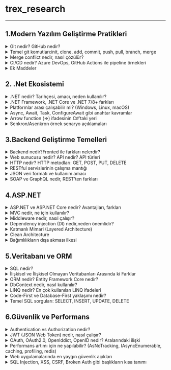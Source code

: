  # trex_research
***


## 1.Modern Yazılım Geliştirme Pratikleri
 
 <details> 
<summary>Git nedir? GitHub nedir?</summary>
  GİT:
   <ul>
      <li>Bir versiyon kontrol sistemidir.</li>
      <li>Projenin son haline ulaşmamızı ve projeyi güncel tutmayı sağlar.</li>
      <li>Yazılım geliştirme uygulamasıdır. </li>
     <li>Burada geliştiriciler etkileşim kurar,iletişime geçer ve iş birliği yaparlar.</li>
     <li>Geliştiriciler projeler üzerinde yeni kodlar yazarak yeni şeyler geliştirirler ve bu projeler üzeerinde ki değişiklikleri görebilirler.</li>
     <li>Yerel bir depoda çalışabileceği gibi çevrimiçi veya çevrimdışı uzak depolarda da çalışabilir.</li>
    <li>Geliştirme ekipleri beraber bir proje üzerinde mevcut olan sürümleri engellemeden bir yeni sürüm daha geliştirerek sürümleri yükseltmede geliştirmede yardımcı olur.</li>
</ul>
GitHub:
       <ul>
<li>Bulut tabanlı bir sistem.</li>
<li>Projelerin saklandığı yani depo edildiği bir sunucudur.</li>
       </ul>
</details>


<details>
<summary>Temel git komutları:init, clone, add, commit, push, pull, branch, merge</summary>
Git komutu nedir?
<ul>
<li>Dosya kümesi içinde gerçekleştirilen değişiklikleri izlemeyi kolaylaştırır.</li>
<li>Sürüm kontrol sistemine ait araçlar çalıştırılabilir.Dosyaları listeleyebilir ve veriler üzerinde değişiklikler yapılabilir.</li>
</ul>

Git komutları nelerdir?
<ul>
<li>git init:Yeni bir depo açmak için ve hazırlanacak projelerde start vermek için kullanılır.Lokal dosyalarını buraya kaydedebilmeye olanak tanır.</li>
-ÖRNEK KULLANIM-> git init[depo adı]
  
<li>git clone:Uzak bir sunucuda ki projeyi bilgisayara indirebilir, bilgisayarda veya lokal server alanında ki güvenli bir konuma taşıyabilirsin.</li>
  -ÖRNEK KULLANIM-> git clone[url]
                    git clone[url]-b[depo adı]
                    
<li>git add:Bir projeyi ya da proje içinde ki bir dosyayı depo alanına eklemeni sağlar.</li>
  -ÖRNEK KULLANIM-> git add [dosya adı] (Belirtilen dosyayı depoya ekler.)
                    git add *  (Birden fazla ekleme yapar.)
                    
<li>git commit:Bir dosyayı sürüm geçmişine kalıcı olarak kaydeder.Git add komutu ile eklendiğinde diğer dosyalarıda kaydeder.Bu komutla yapılan değişiklikler local repository de görülür.</li>
  -ÖRNEK KULLANIM-> git commit -a
                    git commit -m “[kayıt mesajını yazın]”
                    
<li>git push:Bilgisayarda ve local sunucuda bulunan commitleri uzak depo alanlarına aktarmada kullanılır.</li>
  -ÖRNEK KULLANIM-> git push [değişken adı] master (Belli işlem demetlerini uzak sunucuya gönderir.)
                    git push [variable name] [branch] (Bu komut belirtilen değişkeni uzak depoya gönderir.)
                    git push –all [değişken adı] (Bu komut tüm işlem demetlerini uzak depoya gönderir.)
                    git push [değişken adı] :[branch name]  (Bu komut, uzak depoda özel olarak belirtilen işlem demetini siler.)
                    
<li>git pull:Uzak sunucuda ki değişiklik veya herhangi bir projeyi yerelleştirmek için kullanılır.</li>
  -ÖRNEK KULLANIM-> git pull[Depo Bağlantı Linti]
  
<li>git branch:Geçerli depolarda ki yerel dalları,sınıfları ve bölümleri listelemek için kullanılır.</li>
  -ÖRNEK KULLANIM-> git branch (Tüm bölümleri veya sınıfları listeler.)
                    git branch [bölüm adı] (Yeni bir sınıf veya bölüm ekler.)
                    git branch-b[bölüm adı] (Belirtilen bölüm veya sınıfı siler.)
                    
<li>git merge:Belirtilen uzantıyı veya dalı başka bir uzantı ile birleştirir.</li>
  -ÖRNEK KULLANIM-> git merge [branch adı]
</ul>
</details>


<details>
<summary>Merge conflict nedir, nasıl çözülür?</summary>
<dl>
  <dt>Merge confit neden oluşur?</dt>
      <dd>Bir dosyanın belli bir kısmı iki kişi tarafından değiştirilmeye çalışır ise uygulama hangisini uygulayacağını bilemez ve bu sorun ortaya çıkar.</dd>
     <dt>Nasıl çözülür?</dt>
     <dd>Çakışmalı hatalı dosyayı açıp <<<<<<<, =======, >>>>>>> işaretlerinden uygulama için mantıklı olanı seçeriz gerekirse birleştirebilirizde.En son olarak değişikliği git add ile sahneleyip git commit ile birleştirme tamamlanır.</dd>
       </dl>
     </details>

       
<details>
<summary>CI/CD nedir? Azure DevOps, GitHub Actions ile pipeline örnekleri</summary>
<dl>
    <dt>CI(Continuous Integration):Sürekli entegrasyon</dt>
     <dd>Tüm kod değişikliklerinin paylaşıldığı kaynak deposu.Her değişikliliği kaydettiğimizde veya birleştirdiğimizde otomatik olarak test etmek ve bir derleme başlatma uygulamasıdır.CI sayesinde hatalar,güvenlik sorunları daha kolay tespit edilip geliştirme sürecini çok daha erken bir aşamada düzeltilebilir.</dd><br>
     <dt>CD(Continuous Delivery):Sürekli teslimat</dt>
      <dd>Altyapı sağlama uygulama yayınlama sürecini geliştirmek için CI ile birlikte çalışan bir yazılım geliştirme uygulamasıdır.</dd>
      <br>Sürekli entegrasyon ve sürekli teslimatın birleşimidir.Yeni düzenlenmiş bir kodu committen üretime geçirmek için ihtiyaç duyulan manuel insan müdehalesinin çoğunu veya tamamını otomatikleştirir.CI veya CD den yana aynı zamanda altyapıyıda sağlamayı kapsar.Geliştirme ekipleri kodda değişiklik yapabilir ve  bunlar daha sonra otomatik olarak test edilip dağıtım için gönderilirler.<br>
      <dt>GitHub Actions ile Pipeline örnekleri:</dt>
      <dd>GitHub Actions GitHub üzerinden yapılan projeleri barındıran CI/CD iş akışları kurmaya yarayan bir sistem</dd>
      <dt>Azure DevOps ile Piepline örnekleri:</dt>
      <dd>Microsoft bulut tabanlı YMAL veya görsel olarak oluşturulabilen güçlü bir CI/CD aracıdır.</dd>     

</dl>
  </details>

  <details>
<summary>Ek Maddeler</summary>
<ul>
<li>İhtiyaç Analizi ve Planlama:</li>
Bir yazılım projesinin başlangıcında müşterinin ihtiyaçları ve projenin hedefleri detaylı bir şekilde analiz edilir.
<li>Tasarım:</li>
Tasarım aşamasında projenin mimarisi oluşturacak genel yapı tasarlanır.
<li>Geliştirme:</li>
Gerçek kod yazma aşamasıdır.
<li>Test Etme:</li>
Yazılımın istikrarlı ve hatalardan arındırılmış olması gerekmektedir.
<li>Dağıtım ve Yayınlama:</li>
Test aşamasından başarıyla geçtikten sonra, müşteriye sunulmak üzere son kez hazırlanır.
<li>Bakım ve Güncelleme:</li>
Kullanıcıların geri bildirimine göre yazılımın performansı takip edilip tekrar ele alınır.

</ul>
</details>


## 2.  .Net Ekosistemi
  <details>
  <summary>.NET nedir? Tarihçesi, amacı, neden kullanılır?</summary>
  <dl>
<dt>.NET nedir?</dt>
<dd>Herhangi bir işletim sisteminde yerek olarak çalışabilen masaüstü, web ve mobil uygulamalar oluşturmaya yönelik açık kaynaklı bir platformdur. .Net Core Microsoft tarafından sağlanan bir platformdur.90'lar sonlarında büyük bir değişim geçirmiştir.Bu projenin büyük bir değişim geçirmesini sağlayan ve tercih edilebilir kılan; C#, C++ dahil olmak üzere herhangi bir dilde uygulama yazma imknaı vermesidir.</dd>

<dt>.NET tarihçesi</dt>
<ul>
1.Dönem:.NET Framework
<li>2002->Microsoft, sadece Windows  üzerinde çalışan .NET Frameworkü 1.0 ı duyurdu. </li><br>
<li>2003->.NET Framework 1.1 çıktı ve ASP.NET Web performansı geliştirildi.</li><br>
<li>2005->.NET Framework 2.0 yayınlandı ASP.NET 2.0, Generics ve Windows form özellikleri geldi.</li><br>
<li>2006->.NET Framework yayınlandı.WPF(masaüstü için), WPCF(iletişim), WF(iş akışı)CardSpace eklendi. </li><br>
<li>2007-2008->.Net FRamework 3.5 çıktı.LINQ ve Entity Framework hayatımıza girdi.</li><br>
<li>2010->.NET Framework 4.0 yayınlandı. Prarlel Programming(çok çekşrdekli işlem desteği) ve yeni CLR yayınlandı.</li><br>
<li>2012->.NET Framework4.5 çıktı. </li><br>
<li>2013-2014->.NET Framework hala güçlüydü ama linux ve macOS destekleri yoktu ve kapalı kaynak kodu olduğundan çok büyük bir eksiydi ve bu dönemde açık kaynak kodlu program ihtiyacı son derece arttı.</li><br>

2.Dönem:.Net Core
<li>2014->Microsoft .NET Core'u duyurdu.</li>
<li>2016->.NET Core 1.0 yayınlandı ve ilk sürüm Entity Framework Core, ASP.NET de yayınlandı.</li><br>
<li>2017->.NET Core 2.0 çıktı.API sayısı genişledi, NET Framework ile uyumları arttı.</li><br>
<li>2018->.NET Core 2.1(LTS)duyuruldu performans ve stabilitesi ön plana çıktı.</li><br>
<li>2019->.NET Core 3.0 ve hemen ardından 3.1(LTS) yayınlandı.WPF ve Windows performans desteği eklendi,Blazor(C+ WebAssembly)tanıtıldı.</li><br>
<li>2020->Microsoft "Core" adını bıraktı NET 5 adını aldı. NET Framework, NET Core, Xamarin birleşerek tek  bir NERT platformu oldular. </li><br>

3.Dönem:Modern.NET7/8+:
<li>2021->.NET 6(LTS)en çok kullanılan sürümlerden biri oldu.</li><br>
<li>2022->.NET 7 performans ve bulut odaklı.</li><br>
<li>2023->.NET 8(LTS)MAUI ile mobil ve masaüstü birleşti yapay zeka entegrasyonu başladı.</li><br>
<li>2024->.NET 9 en güncel sürüm ve özellikle bulut tabanlı, modern uygulama odaklı.</li><br>

<dt>Amacı</dt>
<dd>NET Framework'ün yalnızca Windowsa bağlı olması ve kapalı kaynak kodlu yapsından dolayı geliştiricileri kısıtlamasından dolayı ortaya çıkan bir platformdur.O dönemlerde linux macOS gibi platformlara olan ihtiyaç artmıştı.Kısacası .NET Core'un amacı geliştiricilere daha özgür, geniş ve kendilerini yenileyebilecekleri bir alan bir platform sunmaktı.Window,Linux,macOS üzerinde çalışılması ile çapraz platform desteği öne çıktı</dd>

<dt>Neden kullanılır</dt>
<dd>Platform bağımsızlığı,açık kaynak ve topluluk desteği,yüksek performs, modüler yapı,modern uygulama geliştirme,uzun dönem destek(LTS)sürümleri
 sağladığından kullanılmasını en çok ön plana çıkaran ögeler de bunlardır.</dd>
</ul>
</details>
  
   <details>
<summary>.NET Framework, .NET Core ve .NET 7/8+ farkları</summary>
    
<table border="1">
    <body>
        <tr>
            <td>Özellik</td>
            <td>.NET Framework</td>
            <td>.NET Core</td>
            <td>.Net 7/8+</td>
    </td>
        </tr>
     
  <tr>
            <td>Çıkış Yılı</td>
            <td>2002</td>
            <td>2016</td>
            <td>2020</td>
        </tr>
         <tr>
            <td>Platform Desteği</td>
            <td>Windows</td>
            <td>Windows Linux macOS </td>
            <td>Windows Linux macOS</td>
        </tr>
         <tr>
            <td>Kaynak Kodu</td>
            <td>Kapalı</td>
            <td>Açık</td>
            <td>Açık</td>
        </tr>
         <tr>
            <td>Geliştirme Durumu</td>
            <td>Sadece bakım</td>
            <td>NET+5 ile birleşti</td>
            <td>Aktif</td>
        </tr>
         <tr>
            <td>Performans</td>
            <td>Düşük</td>
            <td>Orta</td>
            <td>En Yüksek</td>
        </tr>
         <tr>
            <td>Modern Teknoloji</td>
            <td>Yok</td>
            <td>Kısmen</td>
            <td>MAUI Blazor ML.NET Cloud-native</td>
        </tr>
         <tr>
            <td>Güncelleme</td>
            <td>Yok</td>
            <td>Yok</td>
            <td>Var</td>
        </tr>
         <tr>
            <td>Kullanım Alanları</td>
            <td>Eski Windows uygulamaları </td>
            <td>Çoklu platform uygulamaları web,API,Mikroservis</td>
            <td>Modern çoklu platform uygulamaları Bulut,web API ve dahası</td>
        </tr>
         <tr>
            <td>Desteklediği Araçlar</td>
            <td>Visual Studio</td>
            <td>Visual Studio VS Code ClI</td>
            <td>Visual Studio VS Code CLI </td>
        </tr>
        </body>
        </table>
             </details>

<details>
<summary>Platformlar arası çalışabilir mi? (Windows, Linux, macOS)</summary>
 <dl>
<dd>.NET Core ve NET7/8+ sürümleri hepsinin üzerinde sorunsuz çalışabilir.Uygulamalrın farklı iletişim sistemlerinde aynı şekilde derlenip çalışabilmesini sağlar.Tek bir kod tabanı üstünde konsol,web,masaüstü uygulamalrı ve bulut tabanlı mikroservisleri farklı platformlarda kullanabilirler.</dd>
</dl>
 </details>

<details>
<summary>Async, Await, Task, ConfigureAwait gibi anahtar kavramlar</summary>
 <dl>
<dd><li>Async:Senkron olan yani çağırıldığı şekilde ve birbirlerini beklemeyen fonksiyonları, asenkron hale çevirmemize yarar.</li></dd>
<dd><li>Await:Asenkron bir işlemi beklemek için kullanılır </li></dd>
<dd><li>Task:Bir programın işletim sistemi tarafından çalıştırılırken aldığı isim ya da görev.</li> </dd>
<dd><li>ConfigureAwait:Devam görevini yürütmek için main thread'in kullanıp kullanılmayacağını ayarlar.</li></dd>
 </dl>
 </details>

<details>
<summary>Arrow function (=>) ifadesinin C#’taki yeri</summary>
<li>Tek satırda fonksiyon tanımlama: static int Multiply(int x, int y) => x * y;</li>
<li>Lambda ifadesi: Func<int, int> square = n => n * n;</li>
 </details>

<details>
<summary>Senkron/Asenkron örnek senaryo açıklamaları</summary>
 <dl>
<dt>Senkron</dt>
 <dd>Kuralcı bir yapı ve tek yönlü bir zihin disiplinli bir şekilde sırayla kontrol eder.</dd>
 <dt>Asenkron</dt>
 <dd>Uyarlanabilir, esnek ve çok işe sahip.Bir yapılacaktan başka bir yapılacağa geçer ve en son hepsini derler.Zahmetsiz, hızlı yüklenen bir akış kurar.</dd>
 </dl>
 </details>


 ## 3.Backend Geliştirme Temelleri
 <details>
 <summary>Backend nedir?Fronted ile farkları nelerdir?</summary>
  <dl>
<dt>Backend</dt>
<dd>Bir web sitesi ya da bir mobil uygulamanın arka planında çalışan, kullanıcıya görünmeyen kısımdır.Kullanıcıdan gelen talepleri alır, veritabanı veya sınıcı tarafındandaki işlemleri yapar ve sonucu fronted'e iletir.Kısacası backend sisteminin "motorudru" benzetmesi yapabiliriz.</dd>

<dt>Frontend</dt>
<dd>Web sitesi ya da bir mobil uygulamanın kullanıcının gördüğü ve etkilişimde bulunduğu kısımdır.Tasarım ve arayüzde burada bulunur.HTML, CSS ve JS frontedi oluşturan temek teknolojilerdir. </dd>   
<dt>Aralarında ki farklar nelerdir?</dt>
<dd>Biri arkaplanda çalışan ve kullanıcının görmediği,veritabanı ve sunucu tarafı işlemleri yöneten backend, frontedn ise kullanıcının etkileşimde bulunduğu, kullanıcıya görünen kısımdır.</dd>
  </dl>
 </details>

 <details>
<summary>Web sunucusu nedir? API nedir? API türleri</summary>
<dl>
<dt>Web server nedir?</dt>
 <dd>Genellikle donanım ve yazılımın birlikte çalışmasını ifade eder.Web sunucusu donanımı internete bağlıdır,web ile bağlı diğer cihazlar ile veri alışverişşi yapmasını sağlar.</dd>
 <dt>API:</dt>
 <dd>Bir uygulamanın verilere, sunucu yazılımına veya diğer programlara ulaşabilmek için kullandığı bağlantı arayüzüdür.Bir çok veri web üzerine veya akıllı telefonlar ile API'ler sayesinde kolayca alınabiliyor.Bu da iletşimi hızlandırıyor.</dd>
 
 <dt>API Türleri:</dt>
 <ol>
  
 <li>Kullanım Alanına Göre:</li>

 Web API:İnternet üzerinde HTTP/HTTPS ile çalışan API'ler.<br>
 Library API:Programlama kütüphanelerinin sunduğu API'ler.(örn:Python)<br>
 Operating System API:İletişim sisteminin sunduğu arayüzler.<br>
 Hardware API:Donanım ile yazılım arasındaki işetişimi sağlar.<br>
 
<li>Mimariye Göre:</li>

Rest API:HTTP protokolü ile çalışır.JSON veya XML formatında veri döner.<br>
SOAP API:Daha eski XML tabanlı, katı kurallara sahip.<br>
GraphQL API:Tek bir sorguyla sadecd ihtiyaç duyulan veriyi alma imkanı verir.<br>
gRPC API:Google'ın geliştirdiği, hızlı ve verimli iletişim için kullanılan bir sistemdir.<br>

  <li>Erişim Türüne Göre:</li>
  
  Public(açık)API:Herkesin erişimine açıktır.<br>
  Private(özel)API:Sadece kurum içi yazılımda kullanılır.<br>
  Partner API:Sadece belirli iş ortaklarında açılır.
 
 </ol>
</dl>
 </details>

<details>
<summary>HTTP nedir? HTTP metodları: GET, POST, PUT, DELETE</summary>
<dl>
 <dt>HTTP Nedir?</dt>
 <dd>Bu protokol, bir web tarayıcısı ile bir web sunucusu arasında ki iletişimi sağlar.İstemci(server) ve sunucu(server) arsında ki veri transferini yönetir.Tarayıcının web sitelerini görüntülemesini, dosyaları indirmesini sağlar.</dd>
</dl>

 <dt>HTTP Metotları:</dt>
<ul>
 <li>Get:Belirtilen URL'de ki veriyi almak için kullanılır</li>
 <strong>Örnek:Bir e-ticaret listesinde ürün listesini görmek.</strong><br>
  <br>
 <li>Post:Belşirtilen URL'ye yeni bir kaynak eklemek için kullanılır.Bu metot ile form gönderimi sonocunda veriyi sunucuya ekleyebiliriz.</li>
 <strong>Örnek:Bir siteye kayıt olurken "kaydol" dediğinde.</strong><br>
  <br>
 <li>Put:Belirtilen URL'de var olan bir veriyi güncellemek için kullanılır.Bu metot ile sunucuda var olan bir dosyayı güncelleyebiliriz.</li>
  <strong>Örnek:Profil bilgilerinde "Adını ve Soyadını değiştir" dediğinde.<br></strong>
   <br>
 <li>Delete:Belirtilen URL'de ki dosyayı veya veriyi silmek için kullanılır.</li>
  <strong>Örnek:Sosyal medyada kendi gönderini silmek.</strong><br>
 <br>
</ul>
</details>

<details>
<summary>RESTful servislerinin çalışma mantığı</summary>
<dd>Her şey bir kaynak olarak düşünülür.Kaynaklara URL'ler üzerinden ulaşılır, HTTP metodları ile işlem yapılır, JSON ile veri taşınır ve her istek bağımsızdır.</dd>

<br>
<ol>
 <li>Kaynak(resource)mantığına dayanır;</li>
<ul>
 <li>Rest'te her şey bir kaynak(resource) larak düşünülür.</li>
 <li>Kullanıcılar->Users</li>
 <li>Ürünler->Poducts</li>
 <li>Siparişler->Orders</li>
 <li>Kaynağa erişim için Url(edpoint)kullanılır.</li>
</ul>
<br>

<br>
<li>HTTP metodları ile işlem yapılır;</li>
<ul>
<li>Get->Kaynağı getirir.</li>
<li>Post->Yeni kaynak oluşturulur</li>
<li>Put->Var olan kaynağı günceller</li>
<li>Deleted->Kaynağı siler</li>
</ul>
<br>

<br>
<li>İşletimci(client)-Sunuc(server)bağlantısı;</li>
<ul>
<li>İstemci(web, mobil uygulaması) sadece isteği gönderir</li>
<li>Sunucu(backend) isteği işler ve cevabı gönderir</li>
<li>İkisi birbirinden bağımsız, yani bir android uygulaması ve web sitesi bir Rest servisine bağlanabilir </li>
</ul>
<br>

<br>
<li>Stateless(durumsuz)çalışır;</li>
<ul>
<li>Her istek(request)bağımsızdır</li>
<li>sunucu önceki isteklerini hatırlamaz</li>
<li>Gerekli bilgiler(örnek:kimlik doğrulama tokeni)her istekte tekrar gönderilir</li>
</ul>
<br>

<br>
<li>Veri genelde JSON formatında çalışır;</li>
<ul>
<li>Cevaplar anlaşılır bir formatta döner</li>
</ul>
<br>

<br>
<li>HTTP states kodları kullanılır;</li>
 <ul>
  <li>200->Başarılı</li>
  <li>201->Kaynak oluşturur</li>
  <li>400->Hatalı istek</li>
  <li>401->Yetkisiz</li>
  <li>404->Bulunamadı</li>
  <li>500->Sunucu hatası</li>
  <br>
 </ul>
</ol>
</details>

<details>
<summary>JSON veri formatı ve kullanım amacı</summary>

<dd>Heminsan tarafından okunabilir hem de makine tarafından işlenebilir bir şekilde depolamak ve değiştirmek için kullanılan metin tabanlı bir formattır.Metin tabanlı ve sade yapısı sayesinde verilerin anlaşılmasını kolaylaştırır,ayrıca çoğu programlama dili tarafından desteklendiği için farklı sistemler arasında uyumlu bir veri değişimini mümkün kılar</dd>

<dt>Kullanım amacı:</dt>
<dd>Veri değişimi, kolay okunabilir ve yazılabilir veri, programlama dilleri arasında uyumluluk,API ve weeb servislerinde stanart,veri yapılarının baait temsilini sağlar.</dd>
</details>

<details>
<summary>SOAP ve GraphQL nedir, REST’ten farkları</summary>

<dl>
<dt>SOAP</dt>
<dd>Bilgisayar ağlarında web hizmetlerinin uygulanmasında yapılandırılmış bilgi alışverişi için kullanılan bir protokoldür.</dd>

<dt>GraphQL</dt>
<dd>API'ler için bir sorgu dili ve mevcut verilerle bu sorguları yanıtlamak için bir çalışma ortamıdır.</dd>
</dl>

<h3>SOAP vs GraphQL vs REST Temel Karşılaştırması</h3>

<table border="1">
    <body>
        <tr>
            <td>Özellik</td>
            <td>SOAP</td>
            <td>REST</td>
            <td>GraphQL</td>
    </td>
        </tr>
     
  <tr>
            <td>Türü</td>
            <td>Protokol</td>
            <td>Mimari tarz</td>
            <td>Sorgu dili</td>
        </tr>
        <tr>
            <td>Veri Formatı</td>
            <td>XML</td>
            <td>JSON(en çok kullanılan),XML</td>
            <td>JSON</td>
        </tr>
        <tr>
            <td>Endpoint</td>
            <td>Çok Sayıda</td>
            <td>Birden fazla</td>
            <td>Tek bir tane</td>
        </tr>
        <tr>
           <td>Esneklik</td>
           <td>Düşük</td>
           <td>Orta</td>
           <td>Yüksek</td>
       </tr>
        <tr>
           <td>Performans</td>
           <td>Ağır</td>
           <td>Hafif ve hızlı</td>
           <td>Daha esnek ama backend için yorucu</td>
       </tr>
        <tr>
           <td>Kullanım Alanı</td>
           <td>Bankacılık,kurumsal</td>
           <td>Web servisleri,mobil API</td>
           <td>Modern web ve mobil uygulamalar</td>
        </table>
        </body>
       </tr>
</details>

## 4.ASP.NET

<details>
<summary>ASP.NET ve ASP.NET Core nedir? Avantajları, farkları</summary>
<dl>
 <dt>ASP.NET</dt>
 <dd>.NET çerçevesi üzerinde web uygulamaları oluşturmak için açık kaynak bir web çerçevesidir.Yine microsoft tarafından geliştirilmiş ve geliştiricilerin dinamik web uygulamaları, hizmetleri ve siteleri oluşturmasına olanak sağlamak amacı ile yayınlanmıştır.</dd>
<dt>ASP.NET Core</dt>
<dd>Microsoft tarafından geliştirilen açık kaynak kodlu bir yazılım geliştirme platformu. ASP.NET Core, tüm ASP.NET altyapısının yeniden tasarlanarak MVC ve Web API altyapıları ile birleştirilmesini sağlamıştır.</dd>
<dt>ASP.NET ve ASP.NET Core farkları</dt>
<dd>ASP.NET güçlü veri tabanlı entegrasyonu sağlar ve oturum yönetimi, kimlik doğrulama ve güvenlik gibi önemli konuları ele alırken ASP.NET Core daha genel amaçlı uygulamalrın geliştirilmesi için kullanılır.</dd>
<dt>Avantajları</dt>
 <dd>ASP.NET ,Core'a göre daha eski.Açık kaynak kodlu, platform bağımsız, modern yazılım mimarilerine uygun olan ASP.NET Core, ASP.NET ise sadece windows üzerinde çalışan stabil ve kurumsal projelerde kullanılmış bir framework.</dd>
</dl>
</details>

<details>
<summary>MVC nedir, ne için kullanılır?</summary>
 <dl>
<dt>MVC Nedir?</dt>
<dd>Model View Controller'in kısaltılmışıdır.Model,veritabanında verilerin çekilmesine yardımcı olur.View, görünüm katmanıdır.HTML, CSS, JS gibi
 kodların tutulduğu bölümdür.Controller,model ve view arasında kalan katmandır.Kısacası uygulama mantığını,veriyi ve kullanıcı arayüzünü birbirinden ayırarak geliştirmeyi kolaylaştıranbir mimari desenidir.Düzenli kod yazmak,bakımı kolaylaştırmak, tekrar kullanılabilirlik sağlamak ve test edilebilirliği artırmak için kullanılır.</dd>
  </dl>
</details>

<details>
<summary>Middleware nedir, nasıl çalışır?</summary>
<dl>
<dt>Nedir?</dt>
<dd>Web uygulamalrında istek(request) ve yanıt(respone) arasına giren küçük yazılım bileşenidir. İsteği işler, gerekirse sonraki middlaware'e gönderir veya direkt yanıt döner.</dd>
<dt>Nasıl Çalışır</dt>
<dd>Kullanıcıdan gelen istek ilk middleware gelir.Middleware isteği işler sonra middleware aktarır ya da direkt yanıt döner.Son middleware yanıtı üretir,yanıtı testten geçirerek kullanıcıya ulaşır. </dd>
</dl>
</details>

<details>
<summary>Dependency injection (DI) nedir,neden önemlidir?</summary>
<dl>
 <dt>Nedir</dt>
 <dd>Bir sınıfın,nesnenin, bağımlılıklardan kurtulmasını amaçlayan ve o nesneyi olabildiğince bağımsızlaştıran bir programlama tekniğidir.</dd>
 <dt>Nedenn Önemlidir</dt>
 <dd>Kodun daha esnek,test edilebilir,yeniden kullanılabilir ve sürdürülebilir olmasını sağlar.</dd>
</dl>
</details>

<details>
<summary>Katmanlı Mimari (Layered Architecture)</summary>
<h3>Presentation, Business, Data Access katmanları</h3>
<dl>
<dt>Presentation:</dt>
 <dd>Kullanıcı ile etkileşimde bulunulan katmandır.Kullanıcı arayüzü oluşturan,web siteleri,masaüstü uygulamalrı, mobil uygulamalar gibi kullanıcı arayüzleri sağlayan kodlar içerir.</dd>
</dl>

<dl>
<dt>Business:</dt>
<dd>Uygulamanın iş kurallarını barındıran katmandır.Kullanıcıdan gelen isteklerin nasıl işleneceğini, hangi validasyonlardan geçeceğini ve hangi işlemlerin yapılacağını tanımlar.Veri erişim, sunum arsında köprü görevi görür.</dd>
1.İş Kurallarını Uygulamak;<br>
2.Validasyon (doğrulama) yapmak;<br>
3.Servisler Arası Kordinasyon;<br>
4.Transaction Yönetimi<br>
</dl>

<dl>
<dt>Data Accsess:</dt>
<dd>Verilerin okunması,silinmesi, yazılması,güncellenmesi işlemlerini kapsar.</dd>
</dl>

![1_vNZs7q1OgPc2yDaiGJpCwg](https://github.com/user-attachments/assets/d30ecea0-7828-46b9-a568-52593dbe5ffe)
<dl>
<dt>Service & Repository Patten</dt>
<dd>Sorumlıulukları ayırmak ve kodun daha okunabilir, test edilebilir, sürdürülebilir olmasını sağlamaktadır.</dd>
</dl>
</details>

<details>
 <summary>Clean Architecture</summary>
 <dl>
  <dt>Domain:Bilgi,etki,faaliyet alanını ifade eder.Bir iş alanında veya projede geçerli olan konu ve kaosam alanıdır.</dt>
  <dt>Aplication:Domain katmanlarını kullanarak uygulama hizmetini ve işlemini sağlar.Domain nesnelerini kullanarak işlemleri yönetir ve uygulama hizmetlerini expose(dışa aktarma)ederiz.</dt>
  <dt>Infrastructure:Türkçe karşılığı"altyapı" olan infrastructure, uygulamanın teknik detaylarını barındıran katmandır.Domain veya aplication katmanlarında yer alan iş kurallarının çalışabilmesi için gerekli araçları ve teknolojileri sağlar.</dt>
<img width="500" height="250" alt="download" src="https://github.com/user-attachments/assets/594c0746-6ee9-429a-a8f7-16f9b9461331" />
 </dl>
</details>


<details>
 <summary>Bağımlılıkların dışa akması ilkesi</summary>
 <br>
 Bağımlılıkların dışa akma ilkesi, yüksek seviye modüllerin düşük seviye modüllere doğrudan bağlı olmaması gerektiğini, ikisinin de soyutlamalara (interface/abstract) bağımlı olması gerektiğini söyler. Bu sayede kod esnek, test edilebilir ve değişime dayanıklı olur.
</details>


## 5.Veritabanı ve ORM

<details>
 <summary>SQL nedir?</summary>
 Veri yönetimi amacı ile kullanılan bir dildir.Yazılan komutlar aracılığı ile veritabanına yeni veriler eklenebilir, veriler değiştirilebilir, kayıtlı veriler silinebilir ve verilerden özel  listeler oluşturulabilir.
</details>


<details>
<summary>İlişkisel ve İlişkisel Olmayan Veritabanları Arasında ki Farklar</summary>
İlişkisel veritabanları yapılandırılmış ve ilşki veriler için ideal iken, ilişkisel olmayan veri tabanları esnek, ölçeklendirilebilir ve büyük veri ugulamalrı için uuygundur.
</details>


<details>
 <summary>ORM nedir? Entity Framework Core nedir?</summary>
 <dl>
  <dt>ORM:</dt>
  <dd>İlişkisel veritabanı ile uygulamamız arasında bir köprü görevi gören ilişkileri ve nesneleri yönetmek için kullanılan bir tekniktir.</dd>
  <dt>Entity Framework Core nedir?</dt>
  <dd>Microsoftun .Net için geliştirdiği modern ORM kütüphanesidir.Geliştiricilerin SQL yazmadan veritabanı tablolarını C# sınıfları ile yönetmesini sağlar</dd>
 </dl>
</details>

<details>
 <summary>DbContext nedir, nasıl kullanılır?</summary>
 <dl>
  <dt>DbContect</dt>
  <dd>EF Core ve uygulama arasında ki ana köprüdür.Uygulamanın veritabanı ile etkileşimini yöneten merkezi bileşendir.</dd>
 <dt>Nasıl Kullanılır</dt>
  <dd>Tabloları(DbSet) aracılığı ile C# sınıfları olarak temsil eder.Bu sayede CRUD işlemleri(ekleme,silme,okuma,güncelleme) kolayca yapılır.Veritabanı bağlantısı yönetilir ve migration işlemleri ile şema güncellemleri kontrol edilir. </dd>
 </dl>
</details>

<details>
 <summary>LINQ nedir? En çok kullanılan LINQ ifadeleri</summary>
 <dl>
  <dt>LINQ Nedir</dt>
  <dd>C# ve .Net veri kaynaklarını nesne tabanlı ve tip güvenli bir şekilde sorgulamayı sağlayan bir dil bütünleşik sorgu teknolojisidir.</dd>
 <dt>En Çok Kullanılan LINQ İfadeleri</dt>
  <dd>Where-Select-OrderBy-First-Single-Count-Any-All-GroupBy-Join-Distinct-Take</dd>
 </dl>

<br><h3>1.Tüm Kayıtları Getirme</h3>
<h5>LINQ</h5>
<pre>
 var products = context.Products.ToList();
</pre>
<h5>SQL</h5>
<pre>
 SELECT * FROM Products;
</pre>

<br><h3>2.Koşullu Filtreleme(Where)</h3>
<h5>LINQ</h5>
<pre>
 var expensiveProducts = context.Products
                               .Where(p => p.Price > 10000)
                               .ToList();
</pre>
<h5>SQL</h5>
<pre>
 SELECT * FROM Products
WHERE Price > 10000;
</pre>

 <br><h3>3.Sıralama(OrderBy)</h3>
<h5>LINQ</h5>
<pre>
var sortedProducts = context.Products
                            .OrderBy(p => p.Price)
                            .ToList();
</pre>
<h5>SQL</h5>
<pre>
SELECT * FROM Products
ORDER BY Price ASC;
</pre>

 <br><h3>4. Seçim / Projeksiyon (SELECT belirli sütunlar)</h3>
<h5>LINQ</h5>
<pre>
var productNames = context.Products
                          .Select(p => p.Name)
                          .ToList();
</pre>
<h5>SQL</h5>
<pre>
SELECT Name FROM Products;
</pre>

<br><h3>5. İlk kaydı alma (TOP / LIMIT)</h3>
<h5>LINQ</h5>
<pre>
var firstProduct = context.Products.FirstOrDefault();
</pre>
<h5>SQL</h5>
<pre>
SELECT TOP 1 * FROM Products;
</pre>
</details>

 <details>
  <summary>Code-First ve Database-First yaklaşımı nedir?</summary>
  <dl>
   <dt>Code First</dt>
   <dd>Var olan bir veri tabanı temel alınarak otomatik olarak kod tarafından entity(varlık)modelleri oluşturulur.</dd>
   <dt>Database First</dt>
   <dd>Mevcut bir veritabanı üzerinden tersine mühendislik yaparak EF  ile model sınıflarını otomatik oluşturmamıza olanak tanır.</dd>
  </dl>

  <h3>Code First ve Database-First karşılaştırması</h3>
  <table border="1">
    <body>
        <tr>
            <td>Özellik</td>
            <td>Code-First</td>
            <td>Database-First</td>
    </td>
        </tr>
        <tr>
            <td>Başlangıç Noktası</td>
            <td>Önce C# sınıfları (entity) yazılır, veritabanı sonra oluşturulur.</td>
            <td>Mevcut veritabanı kullanılır, sınıflar otomatik üretilir</td>
    </td>
        </tr>
        <tr>
            <td>Geliştirme Yönü</td>
            <td>Kod merkezli, geliştirici veritabanı şemasını migration ile yönetir.</td>
            <td>Veritabanı merkezli, kod veritabanından türetilir.</td>
    </td>
        </tr>
        <tr>
            <td>Migration Desteği</td>
            <td>Evet, değişiklikler kolayca uygulanır.</td>
            <td>Sınırlı, veritabanı değişiklikleri genellikle manuel yapılır.</td>
    </td>
        </tr>
        <tr>
            <td>Kontrol</td>
            <td>Geliştiriciye tam kontrol sağlar.</td>
            <td>Var olan veritabanı ile hızlı entegrasyon sağlar.</td>
    </td>
        </tr>
        <tr>
            <td>Kullanım Alanı</td>
            <td>Yeni projeler ve hızlı prototipleme için uygundur.</td>
            <td>Mevcut veritabanları veya büyük projelerde tercih edilir.</td>
    </td>
        </tr>
  <tr>
            <td>Örnek Araç/Komut</td>
            <td>Add-Migration, Update-Database</td>
            <td>Scaffold-DbContext</td>
    </td>
        </tr>
    </table>
    </details>
 </body>

<details>
<summary>Temel SQL sorguları: SELECT, INSERT, UPDATE, DELETE</summary>
 Veritabanı ile etkileşim kurmak için kullanılan komutlardır.
 <dl>
  <dt>Select:</dt>
  <dd>Veritabanından veri okur.</dd>
  <dt>Örnek:</dt>
  <pre>
  SELECT * FROM Products;
SELECT Name, Price FROM Products WHERE Price > 10000;
  </pre>
  </dl>

<dl>
<dt>Updtae:</dt>
<dd>Mevcut kayıtları günceller.</dd>
 <dt>Örnek:</dt>
 <pre>
 UPDATE Products
SET Price = 13000
WHERE Name = 'Laptop';
 </pre>
 </dl>

<dl>
<dt>Insert:</dt>
<dd>Yeni kayıt ekler</dd>
<dt>Örnek:</dt>
 <pre>
 INSERT INTO Products (Name, Price)
VALUES ('Laptop', 12000);>
 </pre>
 </dl>

<dl>
<dt>Delete:</dt>
<dd>Kayıtlı verileri siler.</dd>
 <dt>Örnek:</dt>
 <pre>
DELETE FROM Products
WHERE Name = 'Laptop';
 </pre>
</dl>
</details>

## 6.Güvenlik ve Performans

<details>
 <summary>Authentication vs Authorization nedir?</summary>
 <dl>
  <dt>Authentication(AuthN):</dt>
  <dd>Kimlik doğrulama,doğruluğunu kanıtlama anlamına gelmektedir.Gelişmiş web teknolojili sistemler genelde bir uygulama yada verilere erişimi güvence altına almak için kullanır.Sizin beraber girmiş olduğunuz parola ve kullanıcı adını veritabanında kayıtlı olan bilgilerle karşılaştırır.Sistem eşleşme sağlanır ise erişim izni verir.Sistem yalnızca sizin doğru parola ve kullanıcı adını gireceğinizi varsayar ve bunlar eşleşince erişim açılır.</dd>
  <dt>Authorization(AuthZ):</dt>
  <dd>Kimlik doğrulama işlemi sonrasında,belirli kaynaklara veya hizmetlere erişimini kontrol etme süreci yani AuthZ kullanıcının nereye erişebileceğini ve hangi kaynakları görüntüleyebileceğine karar verir.Belirli roller, gruplar veya izin seviyeleri ile ilişkilendirilmiş politikalar ve kurallar kullanır.</dd>
 </dl>
</details>

<details>
 <summary>JWT (JSON Web Token) nedir, nasıl çalışır?</summary>
 <dl>
  <dt>JWT(JSON Web Token):</dt>
  <dd>EFC7519 endüstri standartıdır.Kullanıcının doğrulanması, web servis güvenliği, bilgi güvenliği gibi birçok konuda kullanılabilir.</dd>
  <dt>Nasıl Çalışır:</dt>
  <dd>Kullanıcı giriş yapar, sunucu kimliği doğrular ve başarılı olur ise bir JWT üretir(örn:email, id, role)JWT istemciye gönderilir.Kullanıcı her istek yaptığında JWT'yi AuthZ:Bearer<token> başlığı ile gönderir.Sunucu gelen JWT'nin imzasını doğrular, süresinin dolup dolmadığını kontrol eder, içindeki bilgileri okuyup yetki verir.Eğer geçerli ise istek işlenir, değil ise 401 Unauthorized döner.</dd>
 </dl>
</details>

<details>
 <summary>OAuth, OAuth2.0, OpenIddict, OpenID nedir? Aralarındaki ilişki </summary>
 <dl>
  <dt>OAuth:</dt>
  <dd>Bir uygulamanın başka bir uygulamaya erişim izni vermeyi sağlayan protokol</dd>
 </dl>
 <dl>
  <dt>OAuth 2.0:</dt>
  <dd>Protokolün güncel ve en çok kullanılan versiyonudur.</dd>
 </dl>
 <dl>
  <dt>OpenIddict:</dt>
  <dd>ASP.Net üzerinde çalışan ve OAuth 2.0 ile OpenID Connect protokollerini destekleyen açık kaynaklı bir kimlik ve yetkilendirme sunucusudur.Uygulamlara AuthN ve AuthZ mekanizmaları eklemeyi kolaylaştırır.</dd>
 </dl>
 <dl>
  <dt>OpenID:</dt>
  <dd>Bir kullanıcının tek bir kimlik sağlayıcısı üzerinden farklı web sitelerine veya uygulamalara güvenli giriş yapmasını sağlayan kimlik doğrulama protokolüdür.</dd>
 </dl>
 <dl>
  <dt>Aralarında ki ilişki:</dt>
  <dd>İlk olarak Oauth kullanıcı şifresini paylaşmadan üçüncü taraf uygulamalra erişim izni vermek için geliştirilen yetkilendirme protokolüdür.Daha sonra çıkan OAuth 2.0 daha güvenli, esnek ve yaygın kullanılan sürümüdür.Kullanıcının kim olduğunu doğrulamak için OpenID devreye girer ve kullanıcının nelere erişebileceğini kontrol eder.OpenIddict ise ASP.Net Core üzerinden kendi kimlik ve yetkilendirme sunucunu kurmanı sağlayan pratik bir araçtır.
  </dd>
 </dl>
</details>

<details>
 <summary>Performans artımı için ne yapılabilir? (AsNoTracking, IAsyncEnumerable, caching, profiling, redis)</summary>
 <dl>
  <dt>AsNoTracking:</dt>
  <dd>Entity Framework Core'da sorgulanan verilerin değişiklik takibi(change tracking) yapılmadan getirilmesini sağlar.</dd>
  <dd>Ne zaman kullanılır:Veriyi sadece okumak istiyor isen ve güncelleme yapmayacaksan.</dd>
 </dl>
 
 <dl>
  <dt>IAsyncEnumarable(EF Core/LINQ):</dt>
  <dd>Veriyi streoming şeklinde async olarak getirir.</dd>
  <dd>Ne zaman kullanılır:Çok büyük tablolardan veri çekerken veya UI'ye parça parça veri gösterirken.</dd>
 </dl>
 
 <dl>
  <dt>Cachin:</dt>
  <dd>Sık sık kullanılan veriyi RAM'de saklar ve her sorguda veritabanına gitmek yerine önbellekten okur.</dd>
  <dd>Ne zaman kullanılır:Sık değişmeyen verilerde.</dd>
 </dl>
 
 <dl>
  <dt>Redis:</dt>
  <dd>Caching'i distributed hale getirir.Yani birden fazla sunucu/servis arasında paylaşılabilir.RAM tabanlı tabanlı hızlı erişim sağlar.</dd>
  <dd>Ne zaman kullanılır:Web uygulamalrında yüksek trafik,mikroservisler veya global sistemlerde.</dd>
 </dl>
 <dl>
  <dt>Profiling:</dt>
  <dd>Uygulamanın performansını ölçer, hangi sorguların veya kodların yavaş çalıştığını gösterir.</dd>
   <dd>Ne zaman kullanılır:Performans problemi hissedildiğinde veya optimizasyon yapılmadan önce.</dd>
 </dl>
</details>

<details>
 <summary>Web uygulamalarında en yaygın güvenlik açıkları</summary>
 <table border ="1">
  <body>
   <tr>
    <td>SQL Enjeksiyonu(SQL Injection)</td>
    <td>Etkileri</td>
    <td>Muhtemel Saldırı Alanları</td>
   </tr>
   <tr>
     <td>Bir saldırganın kullanıcı tarafından sağlanan verileri manipüle ederek arka uç SQL ifadelerini değiştirmesine olanak tanıyan bir güvenlik açığı.Kullanıcı girdisi, komut, sorgunun bir parçası olarak bir yorumlayıcıya gönderildiğinde ve yorumlayıcıyı istnmeyen komutları yürütmesi için kandırdığında ve yetkisiz verilere erişim sağladığında gerçekleşir.</td>
    <td>(1)Saldırgan savunmasız alanlara kötü amaçlı içerikleri enjekte edebilir.(2)Kullanıcı adı,parola gibi verileri veritabanından okuyabilir(3)Veritabanı verileri değiştirebilir.(4)Veritabanı üzerinde yönetim işlemleri yapılabilir.</td>
    <td>Giriş alanları.(Oturum açma,yırum,kayıt,mesaj.)</td>
   </tr>
   </table>
  </body>
   <table border ="1">
  <body>
   <tr>
    <td>Siteler Arası Komut(Cross Site Scripting)(XSS)</td>
    <td>Etkileri</td>
    <td>Muhtemel Saldırı Alanları</td>
   </tr>
    <tr>
    <td>İstemci tarfından(sunuc değil)kullanıcı tarayıcında yürütülen bir sayfyaa gömülü komut çalıştırmayı hedefler.Bu açıklar güvenilmeyen verileri alınıp ugun doğrulama olmadan web tarayıcısına gönderildiğinde ortaya çıkar.Tarayıcı komut dosyalarının güvenilir olup olmayacağını bilmediğinden komut dosyası çalıştırılır.saldırgan oturum açma bilgilerini ele geçirebilir.Kullanıcıyı istenmeyen web sitelerine yönlendirebilir.</td>
    <td>Bu güvenlik açığından yararlanan bir saldırgan,uygulamaya komut dosyaları ekleyebilir,oturum açma bilgilerini çalabilir,web sitelerini tahrif edebilir,makinelerde kötü amaçlı yazılım geliştirebilir.</td>
    <td>Giriş alanları.(Oturum açma,yırum,kayıt,mesaj.)</td>
   </tr>
   </table>
  </body>
 <table border ="1"> 
  <body>  
   <tr>  
  <td>Kimlik Doğrulanması ve Oturum Yönetiminin Ele Geçirilmesi(Broken Authentication and Session Management)</td>   
  <td>Etkileri</td>   
  <td>Muhtemel Saldırı Alanları</td> 
 </tr>  
  <tr>   
   <td>Web siteleri genellikle her geçerli oturum için oturum kimliği oluşturur.Kullanıcı adı, parola gibi unsurlar içerir.Oturum, oturum yada tarayıcı kapatılarak sona erdiğinde, önceki çerezler geçersiz kılınmalıdır.Aksi halde veriler halen sistemde kalacaktır.</td> 
   <td>Bu açıktan yararlanan saldırgan,bir oturumu ele geçirebiir,sisteme yetkisiz erişim sağlayabilir.</td>   
   <td>(1)Aynı olan oturm kimlikleri.(2)URL'de gösterilen oturum kimlikleri,oturum sabitleme saldırısına neden olabilir.(3)Oturum,düşük yetkili bir kullanıcı tarafından tekrar kullanılabilir.</td>   
  </tr>  
   </table>
 </body>
  <table border ="1">
   <body> 
    <tr>   
     <td>Güvenli Olmayan Doğrudan Nesne Frekansları(Insecure Direct Object References)</td>   
     <td>Etkileri</td>   
     <td>Muhtemel Saldırı Alanları</td>   
    </tr>  
    <tr>  
     <td>Geliştirici,bir dosya,sizin veya veritabanı gibi dahili nesnelere ulaşım için bir referansı URL'de açığa çıkardığında zafiyet de ortaya çıkar.Saldırganbu nesnelere erişmek için kullanabilir ve yetkisiz verilere erişmek için bir saldırı oluşturabilir.Bu zafiyet gerçek kullanıcılar tarafından da istismar edilebilir. </td>  
     <td>Güvenlik açığını kullanan saldırgan, yetkisiz dahili nesnelere erişim sağlayabilir,verileri değiştirebilir veya uygulamanın güvenliğini ihlal edebilir.</td>  
     <td>Veritabanı ile etkileşime giren URL'ler</td>  
    </tr>  
    </table>
   </body>
   <table border ="1"> 
    <body>   
     <tr>  
      <td>Siteler Arası İstek Sahteciliği (Cross Site Request Forgery)</td>   
      <td>Muhtemel Saldırı Alanları</td>  
     </tr>   
     <tr>   
      <td>Siteler arası gerçekleştirilen bir sahte taleptir.CSRF saldırısı,kötü amaçlı bir web sitesi, e-posta veya program vasıtasıyla kullanıcının tarayıcısının o anda kimliğini doğruladığı güvenlikler bir siteye istenmeyen bir eylem gerçekleştirmesine neden olduğuda meydana gelir.</td>  
      <td>Kullanıcı profil sayfaları, hesap formları, ticari işlem sayfaları.</td>  
     </tr> 
     </table>
    </body>
    <table border ="1"> 
    <body>   
     <tr>  
      <td>Güvensiz Kriptografik Depolama(Insecure Cryptographic Storage)</td>   
      <td>Etkileri</td>   
     <td>Muhtemel Saldırı Alanları</td> 
     </tr>   
     <tr>   
      <td>Hassas veriler güvenli depolanmadığı zaman ortaya çıkan bir açıktır.Bu veriler şifreleme veya karma oluşturma(hash)kullanılmayarak uygunsuz bir şekilde depolandığında, saldırganlara karşı savunmasız olacaktır.</td>  
      <td>Saldırhan bu açığı kullanarak, kimlik hırsızlığı, kredi kartı dolandırıcılığı veya diğer suçları gerçekleştirmek için zayıf korunan verileri çalabilir.</td>  
      <td>Uygulama veritabanı</td>  
     </tr> 
     </table>
    </body>
    <table border ="1"> 
    <body>   
     <tr>  
      <td>Yetkisiz Taşıma Katmanı Koruması</td>   
      <td>Etkileri</td>   
     <td>Muhtemel Saldırı Alanları</td>
     </tr>   
     <tr>   
      <td>Kullanıcı ve sunucu arasında gerçekleşir.Uygulama üzerinde zayıf algoritmalar kullanmak veya süresi dolmuş veya geçersiz sertifikalar kullanmak SSL kullanmamak, iletişimin kullanıcılara açık olmasına izin verebilir.</td>  
      <td>(1)Kredi kartı bilgilerini çalabilir.(2)Kullanıcının kimlik bilgilerini ele geçirebilir.</td>  
      <td>Ağ üzerinde gönderilen veriler.</td>  
     </tr> 
     </table>
    </body>
    <table border ="1"> 
    <body>   
     <tr>  
      <td>Doğrulanmamış Yönlendirmeler</td>   
     <td>Etkileri</td>    
     </tr>   
     <tr>   
      <td>Kullanıcıları başka sayfalara gönderirken bir doğrulama yoksa, saldırgan bunu kullanarak kimlik avı, kötü amaçlı yazılım sitelerine yönlendirebilir.</td>  
      <td>Saldırgan kullanıcıya kodlanmış kötü amaçlı uzantı eklenmiş gerçek bir URL gönderebilir.Kullanıcı Url2nin ilk kısmına bakar ve fark etmeden kurban olabilir.</td>
     </tr> 
    </table>
    </body>
   </details>

   <details>
    <summary>SQL Injection, XSS, CSRF, Broken Auth gibi başlıkların kısa tanımı</summary>
    <dl>
     <dt>SQL Injection</dt>
     <dd>Bir saldırganın kullanıcı tarafından sağlanan verileri manipüle ederek arka uç SQL ifadelerini değiştirmesine olanak tanıyan bir güvenlik açığı.</dd>
    </dl>
    <dl>
     <dt>XSS</dt>
     <dd>İstemci tarfından(sunuc değil)kullanıcı tarayıcında yürütülen bir sayfyaa gömülü komut çalıştırmayı hedefler.</dd>
    </dl>
    <dl>
     <dt>CSRF</dt>
     <dd>Siteler arası gerçekleştirilen bir sahte taleptir.</dd>
    </dl>
    <dl>
     <dt>Broken Auth</dt>
     <dd>Web siteleri genellikle her geçerli oturum için oturum kimliği oluşturur.</dd>
    </dl>
   </details>
